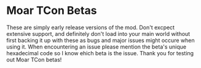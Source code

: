 # Moar TCon Betas

These are simply early release versions of the mod. Don't excpect extensive support, and definitely don't load into your main world without first backing it up with these as bugs 
and major issues might occure when using it. When encountering an issue please mention the beta's unique hexadecimal code so I know ehich beta is the issue. Thank you for testing out
Moar TCon betas!
